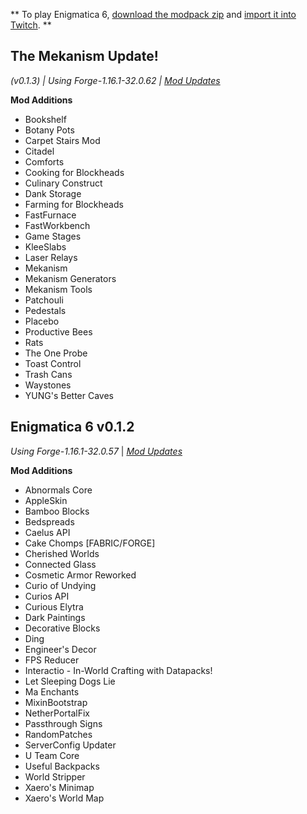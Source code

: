 ** To play Enigmatica 6, [download the modpack zip](https://www.curseforge.com/minecraft/modpacks/enigmatica6/download/2998725) and [import it into Twitch](https://help.twitch.tv/s/article/guide-to-modpacks?language=en_US#Import). **



## The Mekanism Update! 

_(v0.1.3) | Using Forge-1.16.1-32.0.62 | [Mod Updates](https://gist.github.com/NillerMedDild/6fa386a0d9d05a3a05988e89c9b727f0)_

**Mod Additions**

- Bookshelf
- Botany Pots
- Carpet Stairs Mod
- Citadel
- Comforts
- Cooking for Blockheads
- Culinary Construct
- Dank Storage
- Farming for Blockheads
- FastFurnace
- FastWorkbench
- Game Stages
- KleeSlabs
- Laser Relays
- Mekanism
- Mekanism Generators
- Mekanism Tools
- Patchouli
- Pedestals
- Placebo
- Productive Bees
- Rats
- The One Probe
- Toast Control
- Trash Cans
- Waystones
- YUNG's Better Caves

## Enigmatica 6 v0.1.2

_Using Forge-1.16.1-32.0.57_ | _[Mod Updates](https://gist.github.com/NillerMedDild/a96787faf94d9379f1605cc02866e028)_

**Mod Additions**

- Abnormals Core
- AppleSkin
- Bamboo Blocks
- Bedspreads
- Caelus API
- Cake Chomps [FABRIC/FORGE]
- Cherished Worlds
- Connected Glass
- Cosmetic Armor Reworked
- Curio of Undying
- Curios API
- Curious Elytra
- Dark Paintings
- Decorative Blocks
- Ding
- Engineer's Decor
- FPS Reducer
- Interactio - In-World Crafting with Datapacks!
- Let Sleeping Dogs Lie
- Ma Enchants
- MixinBootstrap
- NetherPortalFix
- Passthrough Signs
- RandomPatches
- ServerConfig Updater
- U Team Core
- Useful Backpacks
- World Stripper
- Xaero's Minimap
- Xaero's World Map